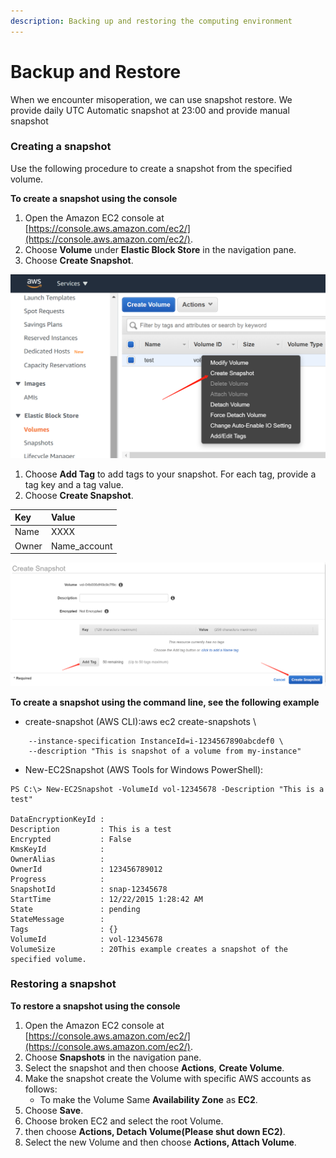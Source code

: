 ```yaml
---
description: Backing up and restoring the computing environment
---
```


# Backup and Restore

When we encounter misoperation, we can use snapshot restore. We provide daily UTC Automatic snapshot at 23:00 and provide manual snapshot

### Creating a snapshot <a id="ebs-create-snapshot"></a>

Use the following procedure to create a snapshot from the specified volume.

**To create a snapshot using the console**

1. Open the Amazon EC2 console at [https://console.aws.amazon.com/ec2/](https://console.aws.amazon.com/ec2/).
2. Choose **Volume** under **Elastic Block Store** in the navigation pane.
3. Choose **Create Snapshot**.

![](../.gitbook/assets/image%20%2865%29.png)

1.  Choose **Add Tag** to add tags to your snapshot. For each tag, provide a tag key and a tag value.
2. Choose **Create Snapshot**.

| Key | Value |
| :--- | :--- |
| Name | XXXX |
| Owner | Name\_account |



![](../.gitbook/assets/image%20%2866%29.png)

**To create a snapshot using the command line, see the following example**

* create-snapshot \(AWS CLI\):aws ec2 create-snapshots \

```text
    --instance-specification InstanceId=i-1234567890abcdef0 \
    --description "This is snapshot of a volume from my-instance"
```

* New-EC2Snapshot \(AWS Tools for Windows PowerShell\):

```text
PS C:\> New-EC2Snapshot -VolumeId vol-12345678 -Description "This is a test"
    
DataEncryptionKeyId :
Description         : This is a test
Encrypted           : False
KmsKeyId            :
OwnerAlias          :
OwnerId             : 123456789012
Progress            :
SnapshotId          : snap-12345678
StartTime           : 12/22/2015 1:28:42 AM
State               : pending
StateMessage        :
Tags                : {}
VolumeId            : vol-12345678
VolumeSize          : 20This example creates a snapshot of the specified volume.
```

### Restoring a snapshot <a id="ebs-create-snapshot"></a>

**To restore a snapshot using the console**

1. Open the Amazon EC2 console at [https://console.aws.amazon.com/ec2/](https://console.aws.amazon.com/ec2/).
2. Choose **Snapshots** in the navigation pane.
3. Select the snapshot and then choose **Actions**, **Create Volume**.
4. Make the snapshot create the Volume with specific AWS accounts as follows:
   * To make the Volume  Same **Availability Zone** as **EC2**.
5. Choose **Save**.
6. Choose broken EC2 and select the root Volume.
7. then choose **Actions, Detach Volume\(Please shut down EC2\)**.
8. Select the new Volume and then choose **Actions,  Attach Volume**.

